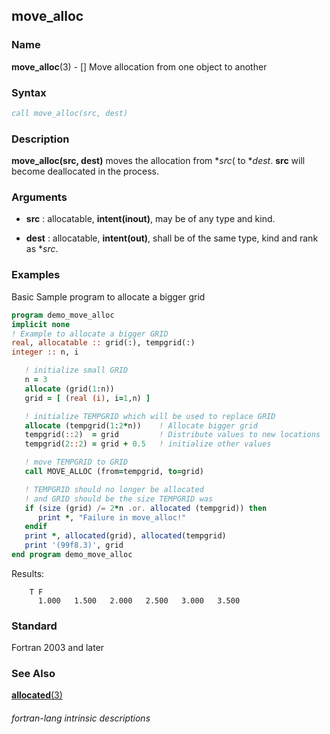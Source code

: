 ## move_alloc

### **Name**

**move_alloc**(3) - \[\] Move allocation from one object to another

### **Syntax**

```fortran
call move_alloc(src, dest)
```

### **Description**

**move_alloc(src, dest)** moves the allocation from **src*( to
**dest*. **src** will become deallocated in the process.

### **Arguments**

- **src**
  : allocatable, **intent(inout)**, may be of any type and kind.

- **dest**
  : allocatable, **intent(out)**, shall be of the same type, kind and
  rank as **src*.

### **Examples**

Basic Sample program to allocate a bigger grid

```fortran
program demo_move_alloc
implicit none
! Example to allocate a bigger GRID
real, allocatable :: grid(:), tempgrid(:)
integer :: n, i

   ! initialize small GRID
   n = 3
   allocate (grid(1:n))
   grid = [ (real (i), i=1,n) ]

   ! initialize TEMPGRID which will be used to replace GRID
   allocate (tempgrid(1:2*n))    ! Allocate bigger grid
   tempgrid(::2)  = grid         ! Distribute values to new locations
   tempgrid(2::2) = grid + 0.5   ! initialize other values

   ! move TEMPGRID to GRID
   call MOVE_ALLOC (from=tempgrid, to=grid)

   ! TEMPGRID should no longer be allocated
   ! and GRID should be the size TEMPGRID was
   if (size (grid) /= 2*n .or. allocated (tempgrid)) then
      print *, "Failure in move_alloc!"
   endif
   print *, allocated(grid), allocated(tempgrid)
   print '(99f8.3)', grid
end program demo_move_alloc
```

Results:

```text
    T F
      1.000   1.500   2.000   2.500   3.000   3.500
```

### **Standard**

Fortran 2003 and later

### **See Also**

[**allocated**(3)](ALLOCATED)

###### fortran-lang intrinsic descriptions

